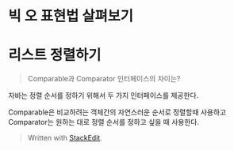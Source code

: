 # 빅 오 표현법 살펴보기

# 리스트 정렬하기

>Comparable과 Comparator 인터페이스의 차이는?

자바는 정렬 순서를 정하기 위해서 두 가지 인터페이스를 제공한다. 

Comparable은 비교하려는 객체간의 자연스러운 순서로 정렬할때 사용하고 Comparator는 원하는 대로 정렬 순서를 정하고 싶을 때 사용한다. 


> Written with [StackEdit](https://stackedit.io/).
<!--stackedit_data:
eyJoaXN0b3J5IjpbLTMzOTUxMjkxLDE4NjM2MzA0OTVdfQ==
-->